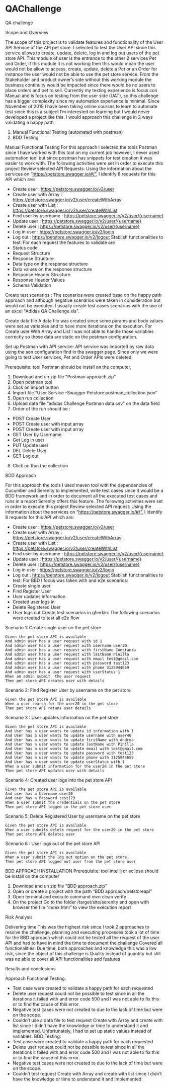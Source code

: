 # QAChallenge
QA challenge

Scope and Overview

The scope of this project is to validate features and functionality of the User API Service of the API pet store.
I selected to test the User API since this service allows to create, update, delete, log in and log out users of the pet store API.
This module of user is the entrance to the other 2 services Pet and Order, if this module it is not working then this would mean the user would not be allow to access, create,  update, delete a Pet or an Order for instance the user would not be able to use the pet store service.
From the Stakeholder and product owner’s side without this working module the business continuity would be impacted since there would be no users to place orders and pet to sell.
Currently my testing experience is focus con Manual and is focus on testing from the user side (UAT), so this challenge has a bigger complexity since my automation experience is minimal. Since November of 2019 I have been taking online courses to learn to automate test since this is a subject I’m interested on learning but I would never developed a project like this.
I would approach this challenge in 2 ways validating a happy path
1.	Manual Functional Testing (automated with postman)
2.	BDD Testing


Manual Functional Testing
For this approach I selected the tools Postman since I have worked with this tool on my current job however, I never used automation tool but since postman has snippets for test creation it was easier to work with.
The following activities were set in order to execute this project
Review selected API Requests:
Using the information about the services on “https://petstore.swagger.io/#/”, I identify  8 requests for this API which are:
-	Create user : https://petstore.swagger.io/v2/user
-	Create user with Array : https://petstore.swagger.io/v2/user/createWithArray
-	Create user with List : https://petstore.swagger.io/v2/user/createWithList
-	Find user by username : https://petstore.swagger.io/v2/user/{username}
-	Update user : https://petstore.swagger.io/v2/user/{username}
-	Delete user : https://petstore.swagger.io/v2/user/{username}
-	Log in user : https://petstore.swagger.io/v2/login
-	Log out : https://petstore.swagger.io/v2/logout
Stablish functionalities to test:
For each request the features to validate are
-	Status code
-	Request Structure
-	Response Structure
-	Data type on the response structure
-	Data values on the response structure
-	Response Header Structure
-	Response Header Values
-	Schema Validation

Create test scenarios : 
The scenarios were created base on the happy path approach and although negative scenarios were taken in consideration but would not be executed. I usually create test cases scenarios with the use of an excel "Adidas QA Challenge.xls".

Create data file
A data file was created since some params and body values were set as variables and to have more iterations on the execution. For Create user With Array and List I was not able to handle those variables correctly so those data are static on the postman configuration.

Set up Postman with API service:
API service was imported by raw data using the son configuration find in the swagger page. Since only we were going to test User services, Pet and Order APIs were deleted.

Prerequisite: tool Postman should be install on the computer, 
1.	Download and un zip file "Postman approach.zip"
2.  Open postman tool
3.	Click on import button
4.	Import file “User Service -Swagger Petstore.postman_collection.json”
5.	Open run collection
6.	Upload data file “adidas Challenge Postman data.csv” on the data field
7.	Order of the run should be : 
-	POST Create User
-	POST Create user with input array 
-	POST Create user with input array
-	GET User by Username
-	Get Log in user
-	PUT Update user
-	DEL Delete User
-	GET Log out
8.	Click on Run the collection
 
BDD Approach

For this approach the tools I used maven tool with the dependencies of Cucumber and Serenity to implemented, write test cases since it would be a BDD framework and in order to document all the executed test cases and runs in a report Serenity offers this feature.
The following activities were set in order to execute this project
Review selected API request:
Using the information about the services on “https://petstore.swagger.io/#/”, I identify  8 requests for this API which are:
-	Create user : https://petstore.swagger.io/v2/user
-	Create user with Array : https://petstore.swagger.io/v2/user/createWithArray
-	Create user with List : https://petstore.swagger.io/v2/user/createWithList
-	Find user by username : https://petstore.swagger.io/v2/user/{username}
-	Update user : https://petstore.swagger.io/v2/user/{username}
-	Delete user : https://petstore.swagger.io/v2/user/{username}
-	Log in user : https://petstore.swagger.io/v2/login
-	Log out : https://petstore.swagger.io/v2/logout
Stablish functionalities to test:
For BBD I focus was taken with and e2e scenarios:
-	Create single user
-	Find Register User
-	User updates information
-	Created user logs in
-	Delete Registered User
-	User logs out
Create test scenarios in gherkin:
 The following scenarios were created to test all e2e flow

Scenario 1: Create single user on the pet store

    Given the pet store API is available
    And admin user has a user request with id 1
    And admin user has a user request with username user20
    And admin user has a user request with firstName Constanza
    And admin user has a user request with lastName Pinilla
    And admin user has a user request with email test@gmail.com
    And admin user has a user request with password test123
    And admin user has a user request with phone 3125944659
    And admin user has a user request with userStatus 1
    When an admin submit  the user request
    Then pet store API creates user with details


Scenario 2: Find Register User by username on the pet store

    Given the pet store API is available
    When a user search for the user20 in the pet store
    Then pet store API retuns user details

Scenario 3 : User updates information on the pet store

    Given the pet store API is available
    And User has a user wants to update id information with 1
    And User has a user wants to update username with user40
    And User has a user wants to update firstName with Andrea
    And User has a user wants to update lastName with Pinilla
    And User has a user wants to update email with test@gmail.com
    And User has a user wants to update password with test123
    And User has a user wants to update phone with 3125944659
    And User has a user wants to update userStatus with 1
    When a user submit information for the user20 in the pet store
    Then pet store API updates user with details

Scenario 4:  Created user logs into the pet store API

    Given the pet store API is available
    And user has a Username user20
    And user has a Password test123
    When a user submit the credentials on the pet store
    Then pet store API logged in the pet store user

Scenario 5: Delete Registered User by username on the pet store

    Given the pet store API is available
    When a user submits delete request for the user20 in the pet store
    Then pet store API deletes user


Scenario 6 :  User logs out of the pet store API

    Given the pet store API is available
    When a user submit the log out option on the pet store
    Then pet store API logged out user from the pet store user


BDD APPROACH INSTALLATION
Prerequisite: tool intellij or eclipse should be install on the computer

1.	Download and un zip file "BDD approach.zip"
2.  Open or create a project with the path “BDD approach/petstoreapi”
3.	Open terminal and execute command  mvn clean verify
4.	On the project Go to the folder /target/site/serenity and open with browser the file “index.html” to view the execution report


Risk Analysis

Delivering time
This was the highest risk since I took 2 approaches to resolve the challenge, planning and executing processes took a lot of time for the BBD approach which could not be tested all the request of the user API and had to have in mind the time to document the challenge
Covered all functionalities: 
Due time, both approaches and knowledge this was a low risk, since the object of this challenge is Quality instead of quantity but still was no able to cover all API functionalities and features


Results and conclusions

Approach Functional Testing:
-	Test case were created to validate a happy path for each requested
-	Delete user request could not be possible to test since in all the iterations it failed with and error code 500 and I was not able to fix this or to find the cause of this error.
-	Negative test cases were not created to due to the lack of time but were on the scope.
-	Couldn’t use a data file to test request Create with Array and create with list since I didn’t have the knowledge or time to understand it and implemented. Unfortunately, I had to set up static values instead of variables.
BDD Testing:
-	Test case were created to validate a happy path for each requested
-	Delete user request could not be possible to test since in all the iterations it failed with and error code 500 and I was not able to fix this or to find the cause of this error.
-	Negative test cases were not created to due to the lack of time but were on the scope.
-	Couldn’t test request Create with Array and create with list since I didn’t have the knowledge or time to understand it and implemented.


